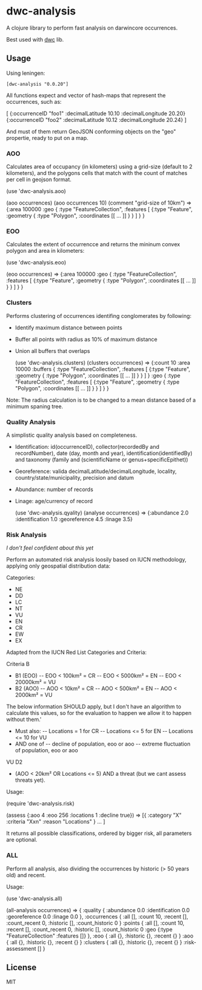 # dwc-analysis

A clojure library to perform fast analysis on darwincore occurrences.

Best used with [dwc](http://github.com/diogok/dwc) lib.

## Usage

Using leningen:

    [dwc-analysis "0.0.20"]

All functions expect and vector of hash-maps that represent the occurrences, such as:

  [
    {:occurrenceID "foo1" :decimalLatitude 10.10 :decimalLongitude 20.20}
    {:occurrenceID "foo2" :decimalLatitude 10.12 :decimalLongitude 20.24}
  ]

And must of them return GeoJSON conforming objects on the "geo" propertie, ready to put on a map.

### AOO

Calculates area of occupancy (in kilometers) using a grid-size (default to 2 kilometers), and the polygons cells that match with the count of matches per cell in geojson format.

  (use 'dwc-analysis.aoo)

  (aoo occurrences) 
  (aoo occurrences 10) (comment "grid-size of 10km")
  => {:area 100000
      :geo {
        :type "FeatureCollection",
        :features [
          {:type "Feature",
           :geometry {
             :type "Polygon",
             :coordinates [[ ... ]]
           }
          }
        ]
      }
     }

### EOO

Calculates the extent of occurrencce and returns the mininum convex polygon and area in kilometers:

  (use 'dwc-analysis.eoo)
   
  (eoo occurrences)
  => {:area 100000
      :geo {
        :type "FeatureCollection",
        :features [
          {:type "Feature",
           :geometry {
             :type "Polygon",
             :coordinates [[ ... ]]
           }
          }
        ]
      }
    } 

### Clusters 

Performs clustering of occurrences identifing conglomerates by following:

- Identify maximum distance between points
- Buffer all points with radius as 10% of maximum distance
- Union all buffers that overlaps

  (use 'dwc-analysis.clusters)
  (clusters occurrences)
  => {:count 10
      :area 10000
      :buffers {
        :type "FeatureCollection",
        :features [
          {:type "Feature",
           :geometry {
             :type "Polygon",
             :coordinates [[ ... ]]
           }
          }
        ]
      }
      :geo {
        :type "FeatureCollection",
        :features [
          {:type "Feature",
           :geometry {
             :type "Polygon",
             :coordinates [[ ... ]]
           }
          }
        ]
      }
    }

Note: The radius calculation is to be changed to a mean distance based of a minimum spaning tree.

### Quality Analysis

A simplistic quality analysis based on completeness.

- Identification: id(occurrenceID), collector(recordedBy and recordNumber), date (day, month and year), identification(identifiedBy) and taxonomy (family and (scientificName or genus+specificEpithet))
- Georeference: valida decimalLatitude/decimalLongitude, locality, country/state/municipality, precision and datum
- Abundance: number of records
- Linage: age/currency of record

  (use 'dwc-analysis.qyality)
  (analyse occurrences)
  => {:abundance 2.0 :identification 1.0 :georeference 4.5 :linage 3.5}


### Risk Analysis

_I don't feel confident about this yet_

Perform an automated risk analysis loosily based on IUCN methodology, applying only geospatial distribution data:

Categories:

- NE
- DD
- LC
- NT
- VU
- EN
- CR
- EW
- EX

Adapted from the IUCN Red List Categories and Criteria:

Criteria B 
- B1 (EOO)
-- EOO < 100km² = CR
-- EOO < 5000km² = EN
-- EOO < 20000km² = VU
- B2 (AOO)
-- AOO < 10km² = CR
-- AOO < 500km² = EN
-- AOO < 2000km² = VU

The below information SHOULD apply, but I don't have an algorithm to calculate this values, so for the evaluation to happen we allow it to happen without them.'

- Must also:
-- Locations = 1 for CR
-- Locations <= 5 for EN
-- Locations <= 10 for VU
- AND one of 
-- decline of population, eoo or aoo
-- extreme fluctuation of population, eoo or aoo

VU D2
- (AOO < 20km² OR Locations <= 5) AND a threat (but we cant assess threats yet).

Usage:

  (require 'dwc-analysis.risk)

  (assess {:aoo 4 :eoo 256 :locations 1 :decline true})
    => [{ :category "X" :criteria "Xxn" :reason "Locations" } ... ]

It returns all possible classifications, ordered by bigger risk, all parameters are optional.

### ALL

Perform all analysis, also dividing the occurrences by historic (> 50 years old) and recent.

Usage:
    
   (use 'dwc-analysis.all)

   (all-analysis occurrences)
    => {
      :quality {
        :abundance 0.0
        :identification 0.0
        :georeference 0.0
        :linage 0.0
      },
      :occurrences {
        :all [],
        :count 10,
        :recent [],
        :count_recent 0,
        :historic [],
        :count_historic 0
      }
      :points {
        :all [],
        :count 10,
        :recent [],
        :count_recent 0,
        :historic [],
        :count_historic 0
        :geo {:type "FeatureCollection" :features []}
      },
      :eoo {
        :all {},
        :historic {},
        :recent {}
      }
      :aoo {
        :all {},
        :historic {},
        :recent {}
      }
      :clusters {
        :all {},
        :historic {},
        :recent {}
      }
      :risk-assessment []
    }

## License

MIT

